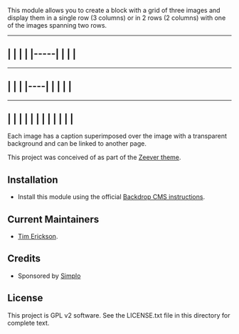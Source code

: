 This module allows you to create a block with a grid of three images
and display them in a single row (3 columns) or in 2 rows (2 columns) 
with one of the images spanning two rows.

------------
|    |     |
|    |-----|
|    |     |
------------

------------
|    |     |
|----|     |
|    |     |
------------

------------------
|    |     |     |
|    |     |     |
|    |     |     |
------------------

Each image has a caption superimposed over the image with a transparent
background and can be linked to another page. 

This project was conceived of as part of the [Zeever theme](https://github.com/backdrop-contrib/zeever/wiki). 


Installation
------------

- Install this module using the official [Backdrop CMS instructions](https://backdropcms.org/guide/modules).

Current Maintainers
-------------------

- [Tim Erickson](https://github.com/stpaultim).

Credits
-------

- Sponsored by [Simplo](https://www.simplo.site)

License
-------

This project is GPL v2 software. 
See the LICENSE.txt file in this directory for complete text.
